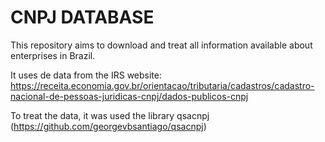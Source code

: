 # CNPJ DATABASE 

This repository aims to download and treat all information available about enterprises in Brazil.

It uses de data from the IRS website:
https://receita.economia.gov.br/orientacao/tributaria/cadastros/cadastro-nacional-de-pessoas-juridicas-cnpj/dados-publicos-cnpj

To treat the data, it was used the library qsacnpj (https://github.com/georgevbsantiago/qsacnpj)
